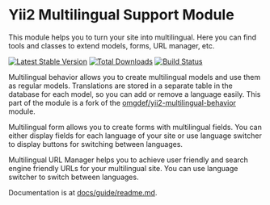 Yii2 Multilingual Support Module
===============================

This module helps you to turn your site into multilingual. Here you can find tools and classes to extend models, forms, URL manager, etc.

[![Latest Stable Version](https://poser.pugx.org/yeesoft/yii2-multilingual/v/stable.png)](https://packagist.org/packages/yeesoft/yii2-multilingual)
[![Total Downloads](https://poser.pugx.org/yeesoft/yii2-multilingual/downloads.png)](https://packagist.org/packages/yeesoft/yii2-multilingual)
[![Build Status](https://img.shields.io/travis/yeesoft/yii2-multilingual.svg)](http://travis-ci.org/yeesoft/yii2-multilingual)

Multilingual behavior allows you to create multilingual models and use them as regular models. Translations are stored in a separate table in the database for each model, so you can add or remove a language easily. This part of the module is a fork of the [omgdef/yii2-multilingual-behavior](https://github.com/OmgDef/yii2-multilingual-behavior) module.

Multilingual form allows you to create forms with multilingual fields. You can either display fields for each language of your site or use language switcher to display buttons for switching between languages. 

Multilingual URL Manager helps you to achieve user friendly and search engine friendly URLs for your multilingual site. You can use language switcher to switch between languages.

Documentation is at [docs/guide/readme.md](docs/guide/readme.md).